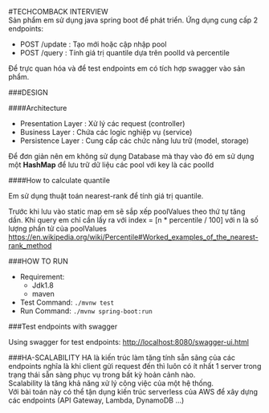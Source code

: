 #TECHCOMBACK INTERVIEW \
Sản phẩm em sử dụng java spring boot để phát triển. Ứng dụng cung cấp 2 endpoints: 
- POST /update : Tạo mới hoặc cập nhập pool 
- POST /query : Tính giá trị quantile dựa trên poolId và percentile

Để trực quan hóa và để test endpoints em có tích hợp swagger vào sản phẩm.

###DESIGN

####Architecture

- Presentation Layer : Xử lý các request (controller)
- Business Layer : Chứa các logic nghiệp vụ (service)
- Persistence Layer : Cung cấp các chức năng lưu trữ (model, storage)

Để đơn giản nên em không sử dụng Database mà thay vào đó em sử dụng một **HashMap** để lưu trữ dữ liệu các pool với key là các poolId

####How to calculate quantile

Em sử dụng thuật toán nearest-rank để tính giá trị quantile.

Trước khi lưu vào static map em sẽ sắp xếp poolValues theo thứ tự tăng dần. Khi query em chỉ cần lấy ra với index = [n * percentile / 100] với n là số lượng phần tử của poolValues
[https://en.wikipedia.org/wiki/Percentile#Worked_examples_of_the_nearest-rank_method
](https://en.wikipedia.org/wiki/Percentile#Worked_examples_of_the_nearest-rank_method)

###HOW TO RUN

- Requirement: 
  - Jdk1.8
  - maven
- Test Command: `./mvnw test`
- Run Command: `./mvnw spring-boot:run`


###Test endpoints with swagger

Using swagger for test endpoints: [http://localhost:8080/swagger-ui.html](http://localhost:8080/swagger-ui.html)

###HA-SCALABILITY
HA là kiến trúc làm tăng tính sẵn sãng của các endpoints nghĩa là khi client gửi request đến thì luôn có ít nhất 1 server trong trạng thái sẵn sàng phục vụ trong bất kỳ hoản cảnh nào.\
Scalability là tăng khả năng xử lý công việc của một hệ thống. \
Với bài toán này có thể tận dụng kiến trúc serverless của AWS để xây dựng các endpoints (API Gateway, Lambda, DynamoDB ...)

